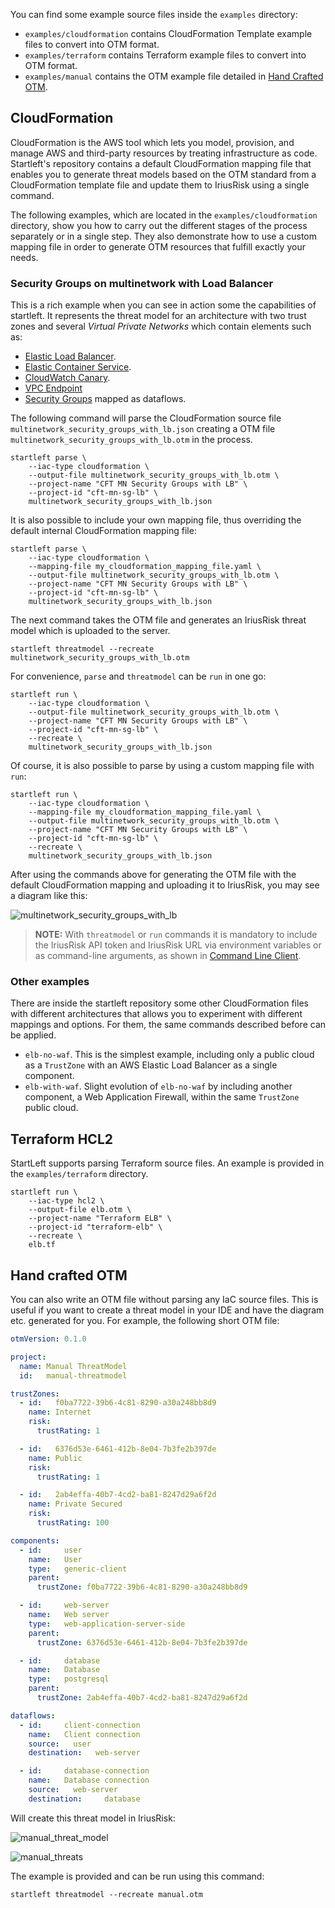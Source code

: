 You can find some example source files inside the `examples` directory:

* `examples/cloudformation` contains CloudFormation Template example files to convert into OTM format.
* `examples/terraform` contains Terraform example files to convert into OTM format.
* `examples/manual` contains the OTM example file detailed in [Hand Crafted OTM](#hand-crafted-OTM).


## CloudFormation
CloudFormation is the AWS tool which lets you model, provision, and manage AWS and third-party resources by treating infrastructure as code. Startleft's repository contains a default CloudFormation mapping file that enables you to generate threat models based on the OTM standard from a CloudFormation template file and update them to IriusRisk using a single command.

The following examples, which are located in the `examples/cloudformation` directory, show you how to carry out the different stages of the process separately or in a single step. They also demonstrate how to use a custom mapping file in order to generate OTM resources that fulfill exactly your needs.

### Security Groups on multinetwork with Load Balancer
This is a rich example when you can see in action some the capabilities of startleft. It represents the threat model for an architecture with two trust zones and several _Virtual Private Networks_ which contain elements such as:
* [Elastic Load Balancer](https://aws.amazon.com/elasticloadbalancing/).
* [Elastic Container Service](https://aws.amazon.com/ecs/).
* [CloudWatch Canary](https://docs.aws.amazon.com/AmazonCloudWatch/latest/monitoring/CloudWatch_Synthetics_Canaries_Create.html).
* [VPC Endpoint](https://docs.aws.amazon.com/vpc/latest/privatelink/vpc-endpoints.html)
* [Security Groups](https://docs.aws.amazon.com/vpc/latest/userguide/VPC_SecurityGroups.html#VPCSecurityGroups) mapped as dataflows.

The following command will parse the CloudFormation source file `multinetwork_security_groups_with_lb.json` creating a OTM file `multinetwork_security_groups_with_lb.otm` in the process.
```shell
startleft parse \
	--iac-type cloudformation \
	--output-file multinetwork_security_groups_with_lb.otm \
	--project-name "CFT MN Security Groups with LB" \
	--project-id "cft-mn-sg-lb" \
	multinetwork_security_groups_with_lb.json
```
It is also possible to include your own mapping file, thus overriding the default internal CloudFormation mapping file:
```shell
startleft parse \
	--iac-type cloudformation \
	--mapping-file my_cloudformation_mapping_file.yaml \
	--output-file multinetwork_security_groups_with_lb.otm \
	--project-name "CFT MN Security Groups with LB" \
	--project-id "cft-mn-sg-lb" \
	multinetwork_security_groups_with_lb.json
```
The next command takes the OTM file and generates an IriusRisk threat model which is uploaded to the server.
```
startleft threatmodel --recreate multinetwork_security_groups_with_lb.otm
```

For convenience, `parse` and `threatmodel` can be `run` in one go:
```shell
startleft run \
	--iac-type cloudformation \
	--output-file multinetwork_security_groups_with_lb.otm \
	--project-name "CFT MN Security Groups with LB" \
	--project-id "cft-mn-sg-lb" \
	--recreate \
	multinetwork_security_groups_with_lb.json
```
Of course, it is also possible to parse by using a custom mapping file with `run`:
```shell
startleft run \
	--iac-type cloudformation \
	--mapping-file my_cloudformation_mapping_file.yaml \
	--output-file multinetwork_security_groups_with_lb.otm \
	--project-name "CFT MN Security Groups with LB" \
	--project-id "cft-mn-sg-lb" \
	--recreate \
	multinetwork_security_groups_with_lb.json
```

After using the commands above for generating the OTM file with the default CloudFormation mapping and uploading it to IriusRisk, you may see a diagram like this:

![multinetwork_security_groups_with_lb](https://user-images.githubusercontent.com/99404665/156590076-761ecf0f-3e38-4dae-a307-2aef6c2db6ea.png)

> **NOTE:** With `threatmodel` or `run` commands it is mandatory to include the IriusRisk API token and IriusRisk URL via environment variables or as command-line arguments, as shown in [Command Line Client](#command-line-client).

### Other examples
There are inside the startleft repository some other CloudFormation files with different architectures that allows you to experiment with different mappings and options. For them, the same commands described before can be applied.
* `elb-no-waf`. This is the simplest example, including only a public cloud as a `TrustZone` with an AWS Elastic Load Balancer as a single component.
* `elb-with-waf`. Slight evolution of `elb-no-waf` by including another component, a Web Application Firewall, within the same `TrustZone` public cloud.  

## Terraform HCL2

StartLeft supports parsing Terraform source files. An example is provided in the `examples/terraform` directory.

```shell
startleft run \
	--iac-type hcl2 \
	--output-file elb.otm \
	--project-name "Terraform ELB" \
	--project-id "terraform-elb" \
	--recreate \
	elb.tf
```

## Hand crafted OTM

You can also write an OTM file without parsing any IaC source files. This is useful if you want to create a threat model in your IDE and have the diagram etc. generated for you. For example, the following short OTM file:

```yaml
otmVersion: 0.1.0

project:
  name: Manual ThreatModel
  id:   manual-threatmodel

trustZones:
  - id:   f0ba7722-39b6-4c81-8290-a30a248bb8d9
    name: Internet
    risk:
      trustRating: 1

  - id:   6376d53e-6461-412b-8e04-7b3fe2b397de
    name: Public
    risk:
      trustRating: 1

  - id:   2ab4effa-40b7-4cd2-ba81-8247d29a6f2d
    name: Private Secured
    risk:
      trustRating: 100

components:
  - id:     user
    name:   User
    type:   generic-client
    parent:
      trustZone: f0ba7722-39b6-4c81-8290-a30a248bb8d9

  - id:     web-server
    name:   Web server
    type:   web-application-server-side
    parent:
      trustZone: 6376d53e-6461-412b-8e04-7b3fe2b397de

  - id:     database
    name:   Database
    type:   postgresql
    parent:
      trustZone: 2ab4effa-40b7-4cd2-ba81-8247d29a6f2d

dataflows:
  - id:     client-connection
    name:   Client connection
    source:   user
    destination:   web-server

  - id:     database-connection
    name:   Database connection
    source:   web-server
    destination:     database
```

Will create this threat model in IriusRisk:

![manual_threat_model](https://user-images.githubusercontent.com/78788891/154970903-61442af4-6792-4cd1-8dad-70fb347f5f4d.png)

![manual_threats](https://user-images.githubusercontent.com/78788891/154971033-5480f0b7-0d2f-4f53-83ef-b29c569fec86.png)

The example is provided and can be run using this command:

```shell
startleft threatmodel --recreate manual.otm
```

